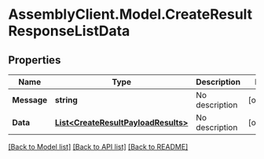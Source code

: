 # AssemblyClient.Model.CreateResultResponseListData
## Properties

Name | Type | Description | Notes
------------ | ------------- | ------------- | -------------
**Message** | **string** | No description | [optional] 
**Data** | [**List&lt;CreateResultPayloadResults&gt;**](CreateResultPayloadResults.md) | No description | [optional] 

[[Back to Model list]](../README.md#documentation-for-models) [[Back to API list]](../README.md#documentation-for-api-endpoints) [[Back to README]](../README.md)

